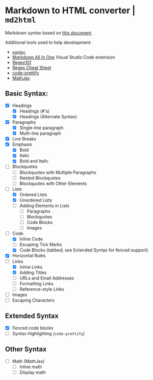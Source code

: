 # Markdown to HTML converter | `md2html`

Markdown syntax based on [this document](https://www.markdownguide.org/basic-syntax/).  

Additional tools used to help development:
- [`pandoc`](https://pandoc.org/)
- [Markdown All In One](https://marketplace.visualstudio.com/items?itemName=yzhang.markdown-all-in-one) Visual Studio Code extension
- [Regex101](https://regex101.com/)
- [Regex Cheat Sheet](http://www.cbs.dtu.dk/courses/27610/regular-expressions-cheat-sheet-v2.pdf)
- [code-prettify](https://github.com/google/code-prettify)
- [MathJax](https://www.mathjax.org/)

## Basic Syntax:

- [x] Headings
  - [x] Headings (#'s)
  - [x] Headings (Alternate Syntax)
- [x] Paragraphs
  - [x] Single-line paragraph
  - [x] Multi-line paragraph
- [x] Line Breaks
- [x] Emphasis
  - [x] Bold
  - [x] Italic
  - [x] Bold and Italic
- [ ] Blockquotes
  - [ ] Blockquotes with Multiple Paragraphs
  - [ ] Nested Blockquotes
  - [ ] Blockquotes with Other Elements
- [ ] Lists
  - [x] Ordered Lists
  - [x] Unordered Lists
  - [ ] Adding Elements in Lists
    - [ ] Paragraphs
    - [ ] Blockquotes
    - [ ] Code Blocks
    - [ ] Images
- [ ] Code
  - [x] Inline Code
  - [ ] Escaping Tick Marks
  - [x] Code Blocks (tabbed; see Extended Syntax for fenced support)
- [x] Horizontal Rules
- [ ] Links
  - [x] Inline Links
  - [x] Adding Titles
  - [ ] URLs and Email Addresses
  - [ ] Formatting Links
  - [ ] Reference-style Links
- [ ] Images
- [ ] Escaping Characters

## Extended Syntax

- [x] Fenced code blocks
- [ ] Syntax Highlighting (`code-prettify`)

## Other Syntax

- [ ] Math (MathJax)
  - [ ] Inline math
  - [ ] Display math
